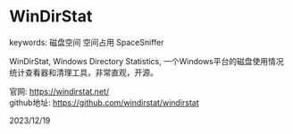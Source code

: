 # WinDirStat

keywords: 磁盘空间 空间占用 SpaceSniffer  

WinDirStat, Windows Directory Statistics, 一个Windows平台的磁盘使用情况统计查看器和清理工具，非常直观，开源。  

官网: https://windirstat.net/  
github地址: https://github.com/windirstat/windirstat  


2023/12/19  
